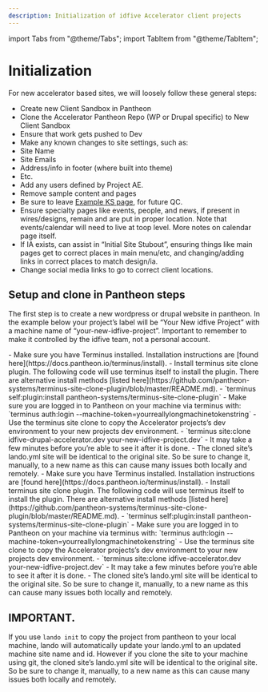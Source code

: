 ```yaml
---
description: Initialization of idfive Accelerator client projects
---
```


import Tabs from "@theme/Tabs";
import TabItem from "@theme/TabItem";

# Initialization

For new accelerator based sites, we will loosely follow these general steps:

- Create new Client Sandbox in Pantheon
- Clone the Accelerator Pantheon Repo (WP or Drupal specific) to New Client Sandbox
- Ensure that work gets pushed to Dev
- Make any known changes to site settings, such as:
 - Site Name
 - Site Emails
 - Address/info in footer (where built into theme)
 - Etc.
- Add any users defined by Project AE.
- Remove sample content and pages
 - Be sure to leave [Example KS page](https://dev-idfive-accelerator.pantheonsite.io/kitchen-sink/), for future QC.
 - Ensure specialty pages like events, people, and news, if present in wires/designs, remain and are put in proper location. Note that events/calendar will need to live at toop level. More notes on calendar page itself.
- If IA exists, can assist in “Initial Site Stubout”, ensuring things like main pages get to correct places in main menu/etc, and changing/adding links in correct places to match design/ia.
- Change social media links to go to correct client locations.

## Setup and clone in Pantheon steps

The first step is to create a new wordpress or drupal website in pantheon. In the example below your project’s label will be “Your New idfive Project” with a machine name of “your-new-idfive-project”. Important to remember to make it controlled by the idfive team, not a personal account.

<Tabs groupId="accelerator-versions">
  <TabItem value="drupal" label="Drupal" default>
    - Make sure you have Terminus installed. Installation instructions are [found here](https://docs.pantheon.io/terminus/install).
    - Install terminus site clone plugin. The following code will use terminus itself to install the plugin. There are alternative install methods [listed here](https://github.com/pantheon-systems/terminus-site-clone-plugin/blob/master/README.md).
    - `terminus self:plugin:install pantheon-systems/terminus-site-clone-plugin`
    - Make sure you are logged in to Pantheon on your machine via terminus with: `terminus auth:login --machine-token=yourreallylongmachinetokenstring`
    - Use the terminus site clone to copy the Accelerator projects’s dev environment to your new projects dev environment.
    - `terminus site:clone idfive-drupal-accelerator.dev your-new-idfive-project.dev`
    - It may take a few minutes before you’re able to see it after it is done.
    - The cloned site’s lando.yml site will be identical to the original site. So be sure to change it, manually, to a new name as this can cause many issues both locally and remotely.
  </TabItem>

  <TabItem value="wp" label="WordPress">
   - Make sure you have Terminus installed. Installation instructions are [found here](https://docs.pantheon.io/terminus/install).
    - Install terminus site clone plugin. The following code will use terminus itself to install the plugin. There are alternative install methods [listed here](https://github.com/pantheon-systems/terminus-site-clone-plugin/blob/master/README.md).
    - `terminus self:plugin:install pantheon-systems/terminus-site-clone-plugin`
    - Make sure you are logged in to Pantheon on your machine via terminus with: `terminus auth:login --machine-token=yourreallylongmachinetokenstring`
    - Use the terminus site clone to copy the Accelerator projects’s dev environment to your new projects dev environment.
    - `terminus site:clone idfive-accelerator.dev your-new-idfive-project.dev`
    - It may take a few minutes before you’re able to see it after it is done.
    - The cloned site’s lando.yml site will be identical to the original site. So be sure to change it, manually, to a new name as this can cause many issues both locally and remotely.
  </TabItem>
</Tabs>

## IMPORTANT.

If you use `lando init` to copy the project from pantheon to your local machine, lando will automatically update your lando.yml to an updated machine site name and id. However if you clone the site to your machine using git, the cloned site’s lando.yml site will be identical to the original site. So be sure to change it, manually, to a new name as this can cause many issues both locally and remotely.
